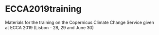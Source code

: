 # ECCA2019training
 Materials for the training on the Copernicus Climate Change Service given at ECCA 2019 (Lisbon - 28, 29 and June 30)
